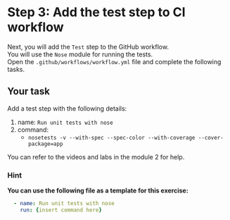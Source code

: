 # Step 3: Add the test step to CI workflow

Next, you will add the `Test` step to the GitHub workflow.\
You will use the `Nose` module for running the tests.\
Open the `.github/workflows/workflow.yml` file and complete the following tasks.

## Your task

Add a test step with the following details:

1. name: `Run unit tests with nose`
2. command:
    - `nosetests -v --with-spec --spec-color --with-coverage --cover-package=app`

You can refer to the videos and labs in the module 2 for help.

### Hint

**You can use the following file as a template for this exercise:**

```yml
  - name: Run unit tests with nose
    run: {insert command here}
```
